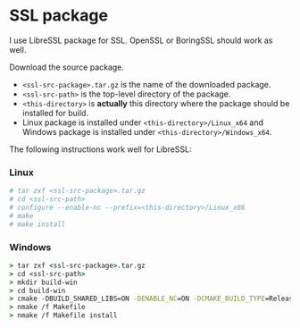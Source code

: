 # SSL package

I use LibreSSL package for SSL. OpenSSL or BoringSSL should work as well.

Download the source package.
- `<ssl-src-package>.tar.gz` is the name of the downloaded package.
- `<ssl-src-path>` is the top-level directory of the package.
- `<this-directory>` is **actually** this directory where the package should be installed for build.
- Linux package is installed under `<this-directory>/Linux_x64` and Windows package is installed under `<this-directory>/Windows_x64`.

The following instructions work well for LibreSSL:

### Linux
```sh
# tar zxf <ssl-src-package>.tar.gz
# cd <ssl-src-path>
# configure --enable-nc --prefix=<this-directory>/Linux_x86
# make
# make install
```

### Windows
```cmd
> tar zxf <ssl-src-package>.tar.gz
> cd <ssl-src-path>
> mkdir build-win
> cd build-win
> cmake -DBUILD_SHARED_LIBS=ON -DENABLE_NC=ON -DCMAKE_BUILD_TYPE=Release -DCMAKE_INSTALL_PREFIX=<this-directory>\Windows_x86 -G"NMake Makefiles" ..
> nmake /f Makefile
> nmake /f Makefile install
```
